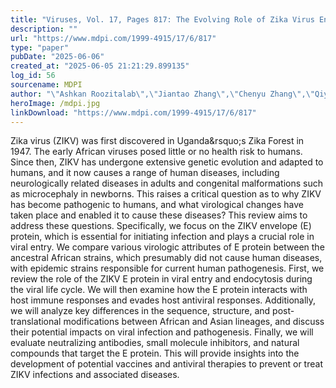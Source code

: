 ```yaml
---
title: "Viruses, Vol. 17, Pages 817: The Evolving Role of Zika Virus Envelope Protein in Viral Entry and Pathogenesis"
description: ""
url: "https://www.mdpi.com/1999-4915/17/6/817"
type: "paper"
pubDate: "2025-06-06"
created_at: "2025-06-05 21:21:29.899135"
log_id: 56
sourcename: MDPI
author: "\"Ashkan Roozitalab\",\"Jiantao Zhang\",\"Chenyu Zhang\",\"Qiyi Tang\",\"Richard Y. Zhao\""
heroImage: /mdpi.jpg
linkDownload: "https://www.mdpi.com/1999-4915/17/6/817"
---
```


Zika virus (ZIKV) was first discovered in Uganda&amp;rsquo;s Zika Forest in 1947. The early African viruses posed little or no health risk to humans. Since then, ZIKV has undergone extensive genetic evolution and adapted to humans, and it now causes a range of human diseases, including neurologically related diseases in adults and congenital malformations such as microcephaly in newborns. This raises a critical question as to why ZIKV has become pathogenic to humans, and what virological changes have taken place and enabled it to cause these diseases? This review aims to address these questions. Specifically, we focus on the ZIKV envelope (E) protein, which is essential for initiating infection and plays a crucial role in viral entry. We compare various virologic attributes of E protein between the ancestral African strains, which presumably did not cause human diseases, with epidemic strains responsible for current human pathogenesis. First, we review the role of the ZIKV E protein in viral entry and endocytosis during the viral life cycle. We will then examine how the E protein interacts with host immune responses and evades host antiviral responses. Additionally, we will analyze key differences in the sequence, structure, and post-translational modifications between African and Asian lineages, and discuss their potential impacts on viral infection and pathogenesis. Finally, we will evaluate neutralizing antibodies, small molecule inhibitors, and natural compounds that target the E protein. This will provide insights into the development of potential vaccines and antiviral therapies to prevent or treat ZIKV infections and associated diseases.
